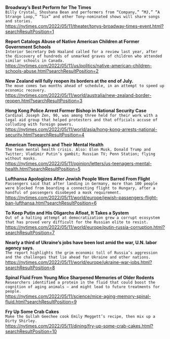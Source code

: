 **Broadway’s Best Perform for The Times**\
`Billy Crystal, Shoshana Bean and performers from “Company,” “MJ,” “A Strange Loop,” “Six” and other Tony-nominated shows will share songs and stories.`\
https://nytimes.com/2022/05/11/theater/tonys-broadway-times-event.html?searchResultPosition=1

**Report Catalogs Abuse of Native American Children at Former Government Schools**\
`Interior Secretary Deb Haaland called for a review last year, after the discovery of hundreds of unmarked graves of children who attended similar schools in Canada.`\
https://nytimes.com/2022/05/11/us/politics/native-american-children-schools-abuse.html?searchResultPosition=2

**New Zealand will fully reopen its borders at the end of July.**\
`The move comes two months ahead of schedule, in an attempt to speed up economic recovery.`\
https://nytimes.com/2022/05/11/world/australia/new-zealand-border-reopen.html?searchResultPosition=3

**Hong Kong Police Arrest Former Bishop in National Security Case**\
`Cardinal Joseph Zen, 90, was among three held for their work with a legal aid group that helped protesters and that officials accuse of colluding with foreign powers.`\
https://nytimes.com/2022/05/11/world/asia/hong-kong-arrests-national-security.html?searchResultPosition=4

**American Teenagers and Their Mental Health**\
`The teen mental health crisis. Also: Elon Musk, Donald Trump and Twitter; Vladimir Putin’s gambit; Russian TV; Penn Station; flying without masks.`\
https://nytimes.com/2022/05/11/opinion/letters/us-teenagers-mental-health.html?searchResultPosition=5

**Lufthansa Apologizes After Jewish People Were Barred From Flight**\
`Passengers said that after landing in Germany, more than 100 people were blocked from boarding a connecting flight to Hungary, after a handful of passengers disobeyed a mask requirement.`\
https://nytimes.com/2022/05/11/world/europe/jewish-passengers-flight-ban-lufthansa.html?searchResultPosition=6

**To Keep Putin and His Oligarchs Afloat, It Takes a System**\
`Out of a halting attempt at democratization grew a corrupt ecosystem that has proved very difficult for the Russian elite to resist.`\
https://nytimes.com/2022/05/11/world/europe/putin-russia-corruption.html?searchResultPosition=7

**Nearly a third of Ukraine’s jobs have been lost amid the war, U.N. labor agency says.**\
`The report highlights the grim economic toll of Russia’s aggression and the challenges that lie ahead for Ukraine and other nations.`\
https://nytimes.com/2022/05/11/world/europe/ukraine-war-jobs.html?searchResultPosition=8

**Spinal Fluid From Young Mice Sharpened Memories of Older Rodents**\
`Researchers identified a protein in the fluid that could boost the cognition of aging animals — and might lead to future treatments for people.`\
https://nytimes.com/2022/05/11/science/mice-aging-memory-spinal-fluid.html?searchResultPosition=9

**Fry Up Some Crab Cakes**\
`Make the Gullah Geechee cook Emily Meggett’s recipe, then mix up a Dirty Shirley.`\
https://nytimes.com/2022/05/11/dining/fry-up-some-crab-cakes.html?searchResultPosition=10

